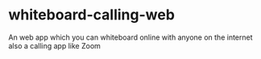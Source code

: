 # whiteboard-calling-web
An web app which you can whiteboard online with anyone on the internet also a calling app like Zoom
